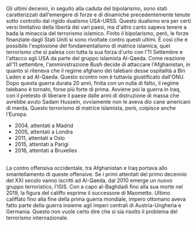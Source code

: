Gli ultimi decenni, in seguito alla caduta del bipolarismo, sono stati caratterizzati dall'emergere di forze e di dinamiche precedentemente tenute sotto controllo dal rigido dualismo USA-URSS. Questo dualismo era per certi versi limitativo della libertà dei vari paesi, ma d'altro canto sapeva tenere a bada la minaccia del terrorismo islamico. Finito il bipolarismo, però, le forze finanziate dagli Stati Uniti si sono rivoltate contro questi ultimi. È così che è possibile l'esplosione del fondamentalismo di matrice islamica, quel terrorismo che si palesa con tutta la sua forza d'urto con l'11 Settembre e l'attacco agli USA da parte del gruppo islamista Al-Qaeda.
Come reazione all'11 settembre, l'amministrazione Bush decide di attaccare l'Afghanistan, in quanto si riteneva che il regime afghano dei talebani desse ospitalità a Bin Laden e ad Al-Qaeda. Questo scontro non è tuttavia giustificato dall'ONU. Dopo questa guerra durata 20 anni, finita con un nulla di fatto, il regime talebano è tornato, forse più forte di prima. 
Avviene poi la guerra in Iraq, con il pretesto di liberare il paese dalle armi di distruzione di massa che avrebbe avuto Sadam Hussein, ovviamente non le aveva dio cane americani di merda. 
Questo terrorismo di matrice islamista, però, colpisce anche l'Europa. 
- 2004, attentati a Madrid
- 2005, attentati a Londra
- 2011, attentati a Oslo
- 2015, attentati a Parigi
- 2016, attentati a Bruxelles
<br>
La contro offensiva occidentale, tra Afghanistan e Iraq portava allo smantellamento di queste offensive. 
Se i primi attentati del primo decennio del XXI secolo vanno iscritti ad Al-Qaeda, dal 2010 emerge un nuovo gruppo terroristico, l'ISIS. Con a capo al-Baghdadi fino alla sua morte nel 2019, la figura del califfo esprime il successore di Maometto. Ultimo califfato fino alla fine della prima guerra mondiale, impero ottomano aveva fatto parte della guerra insieme agli imperi centrali di Austria-Ungheria e Germania. Questo non vuole certo dire che si sia risolto il problema del terrorismo internazionale. 


